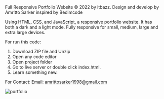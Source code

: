 Full Responsive Portfolio Website
© 2022 by itbazz. Design and develop by Amritto Sarker
inspired by Bedimcode 

Using HTML, CSS, and JavaScript, a responsive portfolio website. It has both a dark and a light mode. 
Fully responsive for small, medium, large and extra large devices. 

For run this code:
1. Download ZIP file and Unzip
2. Open any code editor 
3. Open project folder
4. Go to live server or double click index.html.
5. Learn something new.

For Contact:
Email: amrittosarker1998@gmail.com

![portfolio](/preview.png)
